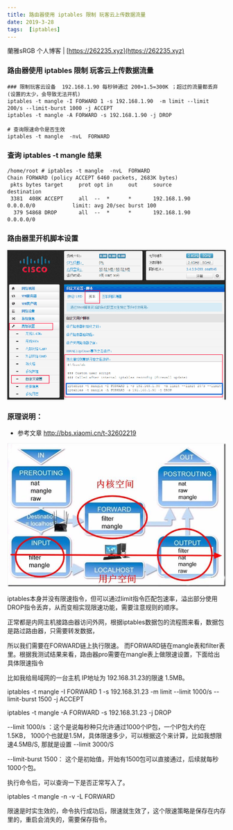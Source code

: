```yaml
---
title: 路由器使用 iptables 限制 玩客云上传数据流量
date: 2019-3-28
tags:  [iptables]
---
```


蘭雅sRGB 个人博客 | [https://262235.xyz](https://262235.xyz)

### 路由器使用 iptables 限制 玩客云上传数据流量
```
### 限制玩客云设备  192.168.1.90 每秒钟通过 200×1.5=300K ；超过的流量都丢弃 (设置的太少，会导致无法开机)
iptables -t mangle -I FORWARD 1 -s 192.168.1.90  -m limit --limit 200/s --limit-burst 1000 -j ACCEPT
iptables -t mangle -A FORWARD -s 192.168.1.90 -j DROP

# 查询限速命令是否生效
iptables -t mangle  -nvL  FORWARD
```
### 查询 iptables -t mangle 结果
```
/home/root # iptables -t mangle  -nvL  FORWARD
Chain FORWARD (policy ACCEPT 6460 packets, 2683K bytes)
 pkts bytes target     prot opt in     out     source               destination
 3381  408K ACCEPT     all  --  *      *       192.168.1.90         0.0.0.0/0            limit: avg 20/sec burst 100
  379 54868 DROP       all  --  *      *       192.168.1.90         0.0.0.0/0
```
### 路由器里开机脚本设置
![](/img/iptables_mangle.png)


### 原理说明：
- 参考文章 http://bbs.xiaomi.cn/t-32602219

![](/img/FORWARD.jpg)

iptables本身并没有限速指令，但可以通过limit指令匹配包速率，溢出部分使用DROP指令丢弃，从而变相实现限速功能，需要注意规则的顺序。

正常都是内网主机接路由器访问外网，根据iptables数据包的流程图来看，数据包是路过路由器，只需要转发数据，

所以我们需要在FORWARD链上执行限速。 而FORWARD链在mangle表和filter表里。根据我测试结果来看，路由器pro需要在mangle表上做限速设置，下面给出具体限速指令

比如我给局域网的一台主机 IP地址为 192.168.31.23的限速 1.5MB。

iptables -t mangle -I FORWARD 1 -s 192.168.31.23 -m limit --limit 1000/s --limit-burst 1500 -j ACCEPT

iptables -t mangle -A FORWARD -s 192.168.31.23 -j DROP

--limit 1000/s ：这个是说每秒种只允许通过1000个IP包，一个IP包大约在1.5KB， 1000个也就是1.5M，具体限速多少，可以根据这个来计算，比如我想限速4.5MB/S, 那就是设置 --limit 3000/S

--limit-burst 1500： 这个是初始值，开始有1500包可以直接通过，后续就每秒1000个包。

执行命令后，可以查询一下是否正常写入了。

iptables -t mangle  -n -v -L  FORWARD

限速是时实生效的，命令执行成功后，限速就生效了，这个限速策略是保存在内存里的，重启会消失的，需要保存指令。
